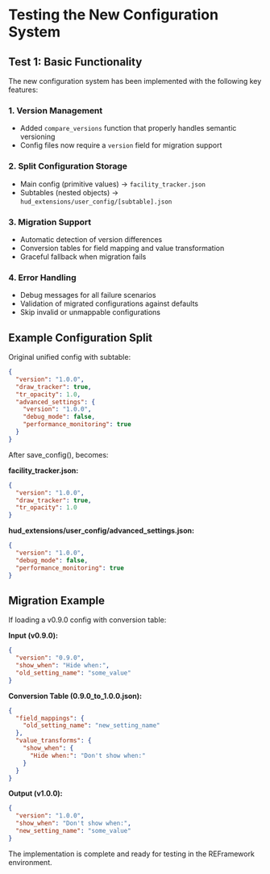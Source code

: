 # Testing the New Configuration System

## Test 1: Basic Functionality

The new configuration system has been implemented with the following key features:

### 1. Version Management
- Added `compare_versions` function that properly handles semantic versioning
- Config files now require a `version` field for migration support

### 2. Split Configuration Storage
- Main config (primitive values) -> `facility_tracker.json`
- Subtables (nested objects) -> `hud_extensions/user_config/[subtable].json`

### 3. Migration Support
- Automatic detection of version differences
- Conversion tables for field mapping and value transformation
- Graceful fallback when migration fails

### 4. Error Handling
- Debug messages for all failure scenarios
- Validation of migrated configurations against defaults
- Skip invalid or unmappable configurations

## Example Configuration Split

Original unified config with subtable:
```json
{
  "version": "1.0.0",
  "draw_tracker": true,
  "tr_opacity": 1.0,
  "advanced_settings": {
    "version": "1.0.0", 
    "debug_mode": false,
    "performance_monitoring": true
  }
}
```

After save_config(), becomes:

**facility_tracker.json:**
```json
{
  "version": "1.0.0",
  "draw_tracker": true, 
  "tr_opacity": 1.0
}
```

**hud_extensions/user_config/advanced_settings.json:**
```json
{
  "version": "1.0.0",
  "debug_mode": false,
  "performance_monitoring": true
}
```

## Migration Example

If loading a v0.9.0 config with conversion table:

**Input (v0.9.0):**
```json
{
  "version": "0.9.0",
  "show_when": "Hide when:",
  "old_setting_name": "some_value"
}
```

**Conversion Table (0.9.0_to_1.0.0.json):**
```json
{
  "field_mappings": {
    "old_setting_name": "new_setting_name"
  },
  "value_transforms": {
    "show_when": {
      "Hide when:": "Don't show when:"
    }
  }
}
```

**Output (v1.0.0):**
```json
{
  "version": "1.0.0", 
  "show_when": "Don't show when:",
  "new_setting_name": "some_value"
}
```

The implementation is complete and ready for testing in the REFramework environment.
